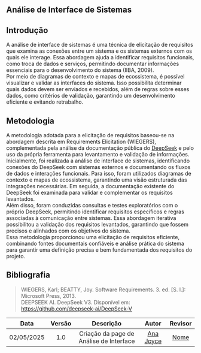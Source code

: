 ## Análise de Interface de Sistemas

## Introdução

A análise de interface de sistemas é uma técnica de elicitação de requisitos que examina as conexões entre um sistema e os sistemas externos com os quais ele 
interage. Essa abordagem ajuda a identificar requisitos funcionais, como troca de dados e serviços, permitindo documentar informações essenciais para o desenvolvimento 
do sistema (IIBA, 2009).  
Por meio de diagramas de contexto e mapas de ecossistema, é possível visualizar e validar as interfaces do sistema. Isso possibilita determinar quais dados 
devem ser enviados e recebidos, além de regras sobre esses dados, como critérios de validação, garantindo um desenvolvimento eficiente e evitando retrabalho.

## Metodologia

A metodologia adotada para a elicitação de requisitos baseou-se na abordagem descrita em Requirements Elicitation (WIEGERS), complementada pela análise da 
documentação pública do [DeepSeek](https://github.com/deepseek-ai/DeepSeek-V) e pelo uso da própria ferramenta para levantamento e validação de informações.  
Inicialmente, foi realizada a análise de interface de sistemas, identificando conexões do DeepSeek com sistemas externos e documentando os fluxos de dados e interações 
funcionais. Para isso, foram utilizados diagramas de contexto e mapas de ecossistema, garantindo uma visão estruturada das integrações necessárias. Em seguida, a 
documentação existente do DeepSeek foi examinada para validar e complementar os requisitos levantados.  
Além disso, foram conduzidas consultas e testes exploratórios com o próprio DeepSeek, permitindo identificar requisitos específicos e regras associadas à comunicação 
entre sistemas. Essa abordagem iterativa possibilitou a validação dos requisitos levantados, garantindo que fossem precisos e alinhados com os objetivos do sistema.  
Essa metodologia proporcionou uma elicitação de requisitos eficiente, combinando fontes documentais confiáveis e análise prática do sistema para garantir uma definição 
precisa e bem fundamentada dos requisitos do projeto.  

## Bibliografia

> WIEGERS, Karl; BEATTY, Joy. Software Requirements. 3. ed. [S. l.]: Microsoft Press, 2013.  
> DEEPSEEK AI. DeepSeek V3. Disponível em: https://github.com/deepseek-ai/DeepSeek-V

| Data       | Versão | Descrição                                 | Autor             | Revisor          |
| :--------: | :----: | :----------:                              | :---------------: | :---------------:|
| 02/05/2025 |  1.0   | Criação da page de Análise de Interface   | [Ana Joyce](https://github.com/anajoyceamorim)| [Nome](https://github.com/arroba)|
